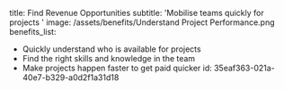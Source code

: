 title: Find Revenue Opportunities
subtitle: 'Mobilise teams quickly for projects '
image: /assets/benefits/Understand Project Performance.png
benefits_list:
  - Quickly understand who is available for projects
  - Find the right skills and knowledge in the team
  - Make projects happen faster to get paid quicker
id: 35eaf363-021a-40e7-b329-a0d2f1a31d18
